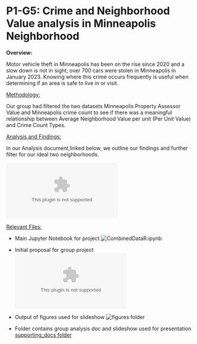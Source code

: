 # P1-G5: Crime and Neighborhood Value analysis in Minneapolis Neighborhood

**Overview:**

Motor vehicle theft in Minneapolis has been on the rise since 2020 and a slow down is not in sight; over 700 cars were stolen in Minneapolis in January 2023. Knowing where this crime occurs frequently is useful when determining if an area is safe to live in or visit.




<ins>Methodology:</ins>

Our group had filtered the two datasets Minneapolis Property Assessor Value and Minneapolis crime count to see if there was a meaningful relationship between Average Neighborhood Value per unit (Per Unit Value) and Crime Count Types.


<ins>Analysis and Findings:</ins>

In our Analysis document,linked below, we outline our findings and further filter for our ideal two neighborhoods.

![Analysis Document](https://github.com/djthapa22/P1-G5/blob/main/Group5/supporting_docs/Group5_Analysis.docx)

<ins>Relevant Files:</ins>

* Main Jupyter Notebook for project
![CombinedDataR.ipynb](https://github.com/djthapa22/P1-G5/blob/main/Group5/CombinedDataR.ipynb)

* Initial proposal for group project
![Project1_Group5_Proposal.Docx](https://github.com/djthapa22/P1-G5/blob/main/Group5/Project1_Group5_Proposal.docx)

* Output of figures used for slideshow
![figures folder](https://github.com/djthapa22/P1-G5/tree/main/Group5/figures)

* Folder contains group analysis doc and slideshow used for presentation
[supporting_docs folder](https://github.com/djthapa22/P1-G5/tree/main/Group5/supporting_docs) 


